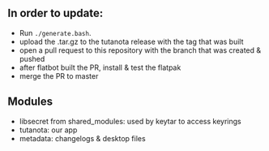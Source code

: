 ## In order to update:

- Run `./generate.bash`.
- upload the .tar.gz to the tutanota release with the tag that was built
- open a pull request to this repository with the branch that was created & pushed
- after flatbot built the PR, install & test the flatpak
- merge the PR to master


## Modules
- libsecret from shared_modules: used by keytar to access keyrings
- tutanota: our app
- metadata: changelogs & desktop files
